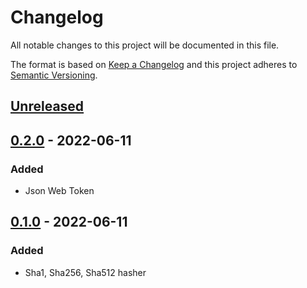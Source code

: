 # Changelog

All notable changes to this project will be documented in this file.

The format is based on [Keep a Changelog](http://keepachangelog.com/)
and this project adheres to [Semantic Versioning](http://semver.org/).

<!-- next-header -->

## [Unreleased]

## [0.2.0] - 2022-06-11
### Added
- Json Web Token

## [0.1.0] - 2022-06-11
### Added
- Sha1, Sha256, Sha512 hasher

<!-- next-url -->
[Unreleased]: https://github.com/MedzikUser/imgurs/compare/v0.2.0...HEAD
[0.2.0]: https://github.com/MedzikUser/imgurs/commits/v0.2.0
[0.1.0]: https://github.com/MedzikUser/imgurs/commits/v0.1.0
